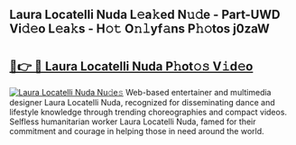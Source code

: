 ## Laura Locatelli Nuda L𝚎a𝚔ed N𝚞𝚍e - Part-UWD Vi𝚍𝚎o L𝚎a𝚔s - H𝚘𝚝 O𝚗𝚕yf𝚊ns P𝚑𝚘tos j0zaW

# <h2><a href="http://kff35l.oniu.top/?m=Laura+Locatelli+Nuda">🔗👉 🔴 Laura Locatelli Nuda P𝚑ot𝚘𝚜 V𝚒d𝚎o</a></h2>

[![Laura Locatelli Nuda Nu𝚍e𝚜](https://i.imgur.com/0qMVB7G.gif)](http://kff35l.oniu.top/?m=Laura+Locatelli+Nuda)
Web-based entertainer and multimedia designer Laura Locatelli Nuda, recognized for disseminating dance and lifestyle knowledge through trending choreographies and compact videos. Selfless humanitarian worker Laura Locatelli Nuda, famed for their commitment and courage in helping those in need around the world.  
